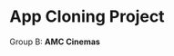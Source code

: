 # App Cloning Project
Group B: **AMC Cinemas**

<!DOCTYPE html>
<html lang="en">
<head>
    <meta charset="UTF-8">
    <meta name="viewport" content="width=device-width, initial-scale=1.0">
    <title>App Cloning Project</title>
    <style>
        .image-container {
            display: flex;
            justify-content: space-between;
            max-width: 600px; /* Adjust the max-width as needed */
            margin: 0 auto; /* Center the container */
        }

        .image-container img {
            width: 100%; /* Make all images take the full width of the container */
            height: auto;
            display: block;
        }
    </style>
</head>
<body>
    <h1>App Cloning Project - AMC Cinemas</h1>

<div class="image-container">
        <img src="https://github.com/Trajoon/Project-5/assets/153893124/52cc9c98-42c4-476d-b5b4-7d7a283f345a" alt="Screenshot 1">
        <img src="https://github.com/Trajoon/Project-5/assets/153893124/f637996c-f0e9-40cf-acf0-8c01eba5de05" alt="Screenshot 2">
    </div>

<div class="image-container">
        <img src="https://github.com/Trajoon/Project-5/assets/153893124/08c21797-005b-41b1-bf47-42957095d315" alt="Screenshot 1">
        <img src="https://github.com/Trajoon/Project-5/assets/153893124/92137261-17ad-4d2a-83c4-1050a294e079" alt="Screenshot 2">
    </div>

<div class="image-container">
        <img src="https://github.com/Trajoon/Project-5/assets/153893124/18f98aba-ee39-43be-969b-2701193056fc" alt="Screenshot 1">
        <img src="https://github.com/Trajoon/Project-5/assets/153893124/b7c96ba0-6b55-4700-8690-a3e25e156604" alt="Screenshot 2">
        <img src="https://github.com/Trajoon/Project-5/assets/153893124/e34a4f5d-e9fc-4b5d-ba6f-98204036fedb" alt="Screenshot 3">
    </div>

<img src="https://github.com/Trajoon/Project-5/assets/153893124/d86cfe4c-3bd2-4484-93a7-cd5a6e5dd972" alt="Screenshot 3">

</body>
</html>


